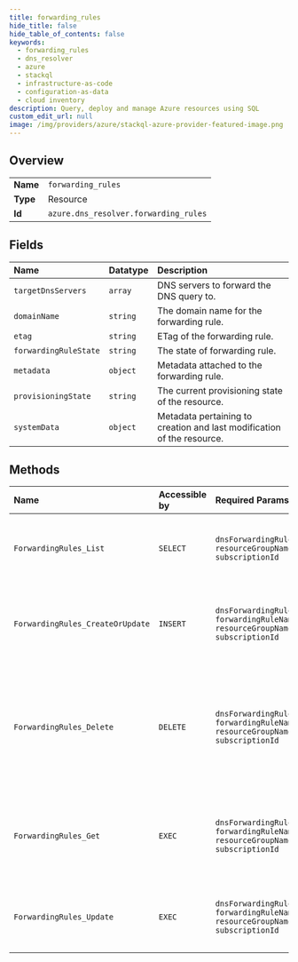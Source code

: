 ```yaml
---
title: forwarding_rules
hide_title: false
hide_table_of_contents: false
keywords:
  - forwarding_rules
  - dns_resolver
  - azure    
  - stackql
  - infrastructure-as-code
  - configuration-as-data
  - cloud inventory
description: Query, deploy and manage Azure resources using SQL
custom_edit_url: null
image: /img/providers/azure/stackql-azure-provider-featured-image.png
---
```

  
    

## Overview
<table><tbody>
<tr><td><b>Name</b></td><td><code>forwarding_rules</code></td></tr>
<tr><td><b>Type</b></td><td>Resource</td></tr>
<tr><td><b>Id</b></td><td><code>azure.dns_resolver.forwarding_rules</code></td></tr>
</tbody></table>

## Fields
| Name | Datatype | Description |
|:-----|:---------|:------------|
| `targetDnsServers` | `array` | DNS servers to forward the DNS query to. |
| `domainName` | `string` | The domain name for the forwarding rule. |
| `etag` | `string` | ETag of the forwarding rule. |
| `forwardingRuleState` | `string` | The state of forwarding rule. |
| `metadata` | `object` | Metadata attached to the forwarding rule. |
| `provisioningState` | `string` | The current provisioning state of the resource. |
| `systemData` | `object` | Metadata pertaining to creation and last modification of the resource. |
## Methods
| Name | Accessible by | Required Params | Description |
|:-----|:--------------|:----------------|:------------|
| `ForwardingRules_List` | `SELECT` | `dnsForwardingRulesetName, resourceGroupName, subscriptionId` | Lists forwarding rules in a DNS forwarding ruleset. |
| `ForwardingRules_CreateOrUpdate` | `INSERT` | `dnsForwardingRulesetName, forwardingRuleName, resourceGroupName, subscriptionId` | Creates or updates a forwarding rule in a DNS forwarding ruleset. |
| `ForwardingRules_Delete` | `DELETE` | `dnsForwardingRulesetName, forwardingRuleName, resourceGroupName, subscriptionId` | Deletes a forwarding rule in a DNS forwarding ruleset. WARNING: This operation cannot be undone. |
| `ForwardingRules_Get` | `EXEC` | `dnsForwardingRulesetName, forwardingRuleName, resourceGroupName, subscriptionId` | Gets properties of a forwarding rule in a DNS forwarding ruleset. |
| `ForwardingRules_Update` | `EXEC` | `dnsForwardingRulesetName, forwardingRuleName, resourceGroupName, subscriptionId` | Updates a forwarding rule in a DNS forwarding ruleset. |
